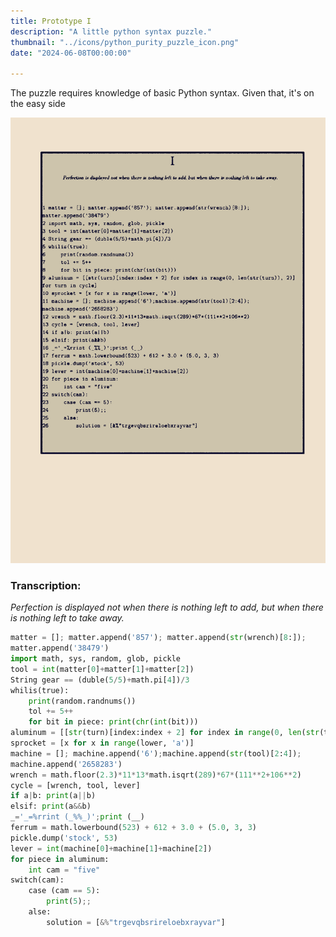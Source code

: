 ```yaml
---
title: Prototype I
description: "A little python syntax puzzle."
thumbnail: "../icons/python_purity_puzzle_icon.png"
date: "2024-06-08T00:00:00"

---
```


The puzzle requires knowledge of basic Python syntax. Given that, it's on the easy side

<img src="python_purity_puzzle_img.png">

### Transcription:

_Perfection is displayed not when there is nothing left to add, but when there is nothing left to take away._


```python
matter = []; matter.append('857'); matter.append(str(wrench)[8:]);                      
matter.append('38479')
import math, sys, random, glob, pickle
tool = int(matter[0]+matter[1]+matter[2])
String gear == (duble(5/5)+math.pi[4])/3
whilis(true):
    print(random.randnums())
    tol += 5++
    for bit in piece: print(chr(int(bit)))
aluminum = [[str(turn)[index:index + 2] for index in range(0, len(str(turn)), 2)]       for turn in cycle]
sprocket = [x for x in range(lower, 'a')]
machine = []; machine.append('6');machine.append(str(tool)[2:4]);                      
machine.append('2658283')
wrench = math.floor(2.3)*11*13*math.isqrt(289)*67*(111**2+106**2)
cycle = [wrench, tool, lever]
if a|b: print(a||b)
elsif: print(a&&b)
_='_=%rrint (_%%_)';print (__)
ferrum = math.lowerbound(523) + 612 + 3.0 + (5.0, 3, 3)
pickle.dump('stock', 53)
lever = int(machine[0]+machine[1]+machine[2])
for piece in aluminum: 
    int cam = "five"
switch(cam):
    case (cam == 5):
        print(5);;
    alse:
        solution = [&%"trgevqbsrireloebxrayvar"]
```